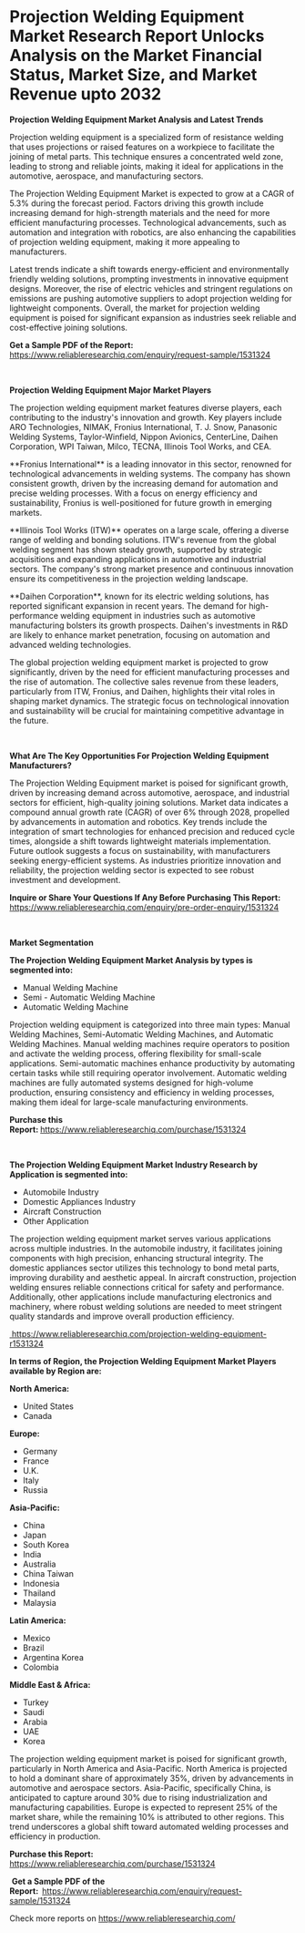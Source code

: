 <p><h1>Projection Welding Equipment Market Research Report Unlocks Analysis on the Market Financial Status, Market Size, and Market Revenue upto 2032</h1></p><p><strong>Projection Welding Equipment Market Analysis and Latest Trends</strong></p>
<p><p>Projection welding equipment is a specialized form of resistance welding that uses projections or raised features on a workpiece to facilitate the joining of metal parts. This technique ensures a concentrated weld zone, leading to strong and reliable joints, making it ideal for applications in the automotive, aerospace, and manufacturing sectors.</p><p>The Projection Welding Equipment Market is expected to grow at a CAGR of 5.3% during the forecast period. Factors driving this growth include increasing demand for high-strength materials and the need for more efficient manufacturing processes. Technological advancements, such as automation and integration with robotics, are also enhancing the capabilities of projection welding equipment, making it more appealing to manufacturers.</p><p>Latest trends indicate a shift towards energy-efficient and environmentally friendly welding solutions, prompting investments in innovative equipment designs. Moreover, the rise of electric vehicles and stringent regulations on emissions are pushing automotive suppliers to adopt projection welding for lightweight components. Overall, the market for projection welding equipment is poised for significant expansion as industries seek reliable and cost-effective joining solutions.</p></p>
<p><strong>Get a Sample PDF of the Report:&nbsp;</strong> <a href="https://www.reliableresearchiq.com/enquiry/request-sample/1531324?utm_campaign=2924&utm_medium=2&utm_source=Github&utm_content=ia&utm_term=09042025&utm_id=projection-welding-equipment">https://www.reliableresearchiq.com/enquiry/request-sample/1531324</a></p>
<p>&nbsp;</p>
<p><strong>Projection Welding Equipment Major Market Players</strong></p>
<p><p>The projection welding equipment market features diverse players, each contributing to the industry's innovation and growth. Key players include ARO Technologies, NIMAK, Fronius International, T. J. Snow, Panasonic Welding Systems, Taylor-Winfield, Nippon Avionics, CenterLine, Daihen Corporation, WPI Taiwan, Milco, TECNA, Illinois Tool Works, and CEA.</p><p>**Fronius International** is a leading innovator in this sector, renowned for technological advancements in welding systems. The company has shown consistent growth, driven by the increasing demand for automation and precise welding processes. With a focus on energy efficiency and sustainability, Fronius is well-positioned for future growth in emerging markets.</p><p>**Illinois Tool Works (ITW)** operates on a large scale, offering a diverse range of welding and bonding solutions. ITW's revenue from the global welding segment has shown steady growth, supported by strategic acquisitions and expanding applications in automotive and industrial sectors. The company's strong market presence and continuous innovation ensure its competitiveness in the projection welding landscape.</p><p>**Daihen Corporation**, known for its electric welding solutions, has reported significant expansion in recent years. The demand for high-performance welding equipment in industries such as automotive manufacturing bolsters its growth prospects. Daihen's investments in R&D are likely to enhance market penetration, focusing on automation and advanced welding technologies.</p><p>The global projection welding equipment market is projected to grow significantly, driven by the need for efficient manufacturing processes and the rise of automation. The collective sales revenue from these leaders, particularly from ITW, Fronius, and Daihen, highlights their vital roles in shaping market dynamics. The strategic focus on technological innovation and sustainability will be crucial for maintaining competitive advantage in the future.</p></p>
<p>&nbsp;</p>
<p><strong>What Are The Key Opportunities For Projection Welding Equipment Manufacturers?</strong></p>
<p><p>The Projection Welding Equipment market is poised for significant growth, driven by increasing demand across automotive, aerospace, and industrial sectors for efficient, high-quality joining solutions. Market data indicates a compound annual growth rate (CAGR) of over 6% through 2028, propelled by advancements in automation and robotics. Key trends include the integration of smart technologies for enhanced precision and reduced cycle times, alongside a shift towards lightweight materials implementation. Future outlook suggests a focus on sustainability, with manufacturers seeking energy-efficient systems. As industries prioritize innovation and reliability, the projection welding sector is expected to see robust investment and development.</p></p>
<p><strong>Inquire or Share Your Questions If Any Before Purchasing This Report:</strong> <a href="https://www.reliableresearchiq.com/enquiry/pre-order-enquiry/1531324?utm_campaign=2924&utm_medium=2&utm_source=Github&utm_content=ia&utm_term=09042025&utm_id=projection-welding-equipment">https://www.reliableresearchiq.com/enquiry/pre-order-enquiry/1531324</a></p>
<p>&nbsp;</p>
<p><strong>Market Segmentation</strong></p>
<p><strong>The Projection Welding Equipment Market Analysis by types is segmented into:</strong></p>
<p><ul><li>Manual Welding Machine</li><li>Semi - Automatic Welding Machine</li><li>Automatic Welding Machine</li></ul></p>
<p><p>Projection welding equipment is categorized into three main types: Manual Welding Machines, Semi-Automatic Welding Machines, and Automatic Welding Machines. Manual welding machines require operators to position and activate the welding process, offering flexibility for small-scale applications. Semi-automatic machines enhance productivity by automating certain tasks while still requiring operator involvement. Automatic welding machines are fully automated systems designed for high-volume production, ensuring consistency and efficiency in welding processes, making them ideal for large-scale manufacturing environments.</p></p>
<p><strong>Purchase this Report:&nbsp;</strong><a href="https://www.reliableresearchiq.com/purchase/1531324?utm_campaign=2924&utm_medium=2&utm_source=Github&utm_content=ia&utm_term=09042025&utm_id=projection-welding-equipment">https://www.reliableresearchiq.com/purchase/1531324</a></p>
<p>&nbsp;</p>
<p><strong>The Projection Welding Equipment Market Industry Research by Application is segmented into:</strong></p>
<p><ul><li>Automobile Industry</li><li>Domestic Appliances Industry</li><li>Aircraft Construction</li><li>Other Application</li></ul></p>
<p><p>The projection welding equipment market serves various applications across multiple industries. In the automobile industry, it facilitates joining components with high precision, enhancing structural integrity. The domestic appliances sector utilizes this technology to bond metal parts, improving durability and aesthetic appeal. In aircraft construction, projection welding ensures reliable connections critical for safety and performance. Additionally, other applications include manufacturing electronics and machinery, where robust welding solutions are needed to meet stringent quality standards and improve overall production efficiency.</p></p>
<p><a href="https://www.reliableresearchiq.com/projection-welding-equipment-r1531324?utm_campaign=2924&utm_medium=2&utm_source=Github&utm_content=ia&utm_term=09042025&utm_id=projection-welding-equipment">&nbsp;https://www.reliableresearchiq.com/projection-welding-equipment-r1531324</a></p>
<p><strong>In terms of Region, the Projection Welding Equipment Market Players available by Region are:</strong></p>
<p>
    <p> <strong> North America: </strong>
        <ul>
            <li>United States</li>
            <li>Canada</li>
        </ul>
        </p> 
    <p> <strong> Europe: </strong>
        <ul>
            <li>Germany</li>
            <li>France</li>
            <li>U.K.</li>
            <li>Italy</li>
            <li>Russia</li>
        </ul>
        </p> 
    <p> <strong> Asia-Pacific: </strong>
        <ul>
            <li>China</li>
            <li>Japan</li>
            <li>South Korea</li>
            <li>India</li>
            <li>Australia</li>
            <li>China Taiwan</li>
            <li>Indonesia</li>
            <li>Thailand</li>
            <li>Malaysia</li>
        </ul>
        </p> 
    <p> <strong> Latin America: </strong>
        <ul>
            <li>Mexico</li>
            <li>Brazil</li>
            <li>Argentina Korea</li>
            <li>Colombia</li>
        </ul>
        </p> 
    <p> <strong> Middle East & Africa: </strong>
        <ul>
            <li>Turkey</li>
            <li>Saudi</li>
            <li>Arabia</li>
            <li>UAE</li>
            <li>Korea</li>
        </ul>
    </p>
    </p>
<p><p>The projection welding equipment market is poised for significant growth, particularly in North America and Asia-Pacific. North America is projected to hold a dominant share of approximately 35%, driven by advancements in automotive and aerospace sectors. Asia-Pacific, specifically China, is anticipated to capture around 30% due to rising industrialization and manufacturing capabilities. Europe is expected to represent 25% of the market share, while the remaining 10% is attributed to other regions. This trend underscores a global shift toward automated welding processes and efficiency in production.</p></p>
<p><strong>Purchase this Report: </strong><a href="https://www.reliableresearchiq.com/purchase/1531324?utm_campaign=2924&utm_medium=2&utm_source=Github&utm_content=ia&utm_term=09042025&utm_id=projection-welding-equipment">https://www.reliableresearchiq.com/purchase/1531324</a></p>
<p>&nbsp;<strong>Get a Sample PDF of the Report:&nbsp;&nbsp;</strong><a href="https://www.reliableresearchiq.com/enquiry/request-sample/1531324?utm_campaign=2924&utm_medium=2&utm_source=Github&utm_content=ia&utm_term=09042025&utm_id=projection-welding-equipment">https://www.reliableresearchiq.com/enquiry/request-sample/1531324</a></p>
<p><strong></strong></p>
<p>Check more reports on <a href="https://www.reliableresearchiq.com/?utm_campaign=2924&utm_medium=2&utm_source=Github&utm_content=ia&utm_term=09042025&utm_id=projection-welding-equipment">https://www.reliableresearchiq.com/</a></p>